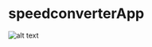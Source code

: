 # speedconverterApp
![alt text](https://https://github.com/IG9626/speedconverterApp/tree/master/SpeedConverter "picOfSpeedConverter")

